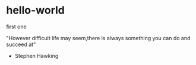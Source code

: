 # hello-world
first one

"However difficult life may seem,there is always something you can do and succeed at"
 - Stephen Hawking
